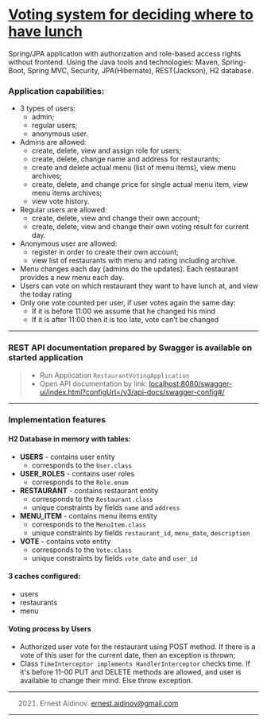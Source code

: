 [Voting system for deciding where to have lunch](https://github.com/boomzin/votehub)
===============================

Spring/JPA application with authorization and role-based access rights without frontend. Using the  Java tools and technologies: Maven, Spring-Boot, Spring MVC, Security, JPA(Hibernate), REST(Jackson), H2 database.


### Application capabilities:
- 3 types of users: 
    - admin;
    - regular users;
    - anonymous user.
- Admins are allowed:
  - create, delete, view and assign role for users; 
  - create, delete, change name and address for restaurants;
  - create and delete actual menu (list of menu items), view menu archives;
  - create, delete, and change price for single actual menu item, view menu items archives;
  - view vote history.
- Regular users are allowed:
  - create, delete, view and change their own account;
  - create, delete, view and change their own voting result for current day.
- Anonymous user are allowed:
  - register in order to create their own account;
  - view list of restaurants with menu and rating including archive.
- Menu changes each day (admins do the updates). Each restaurant provides a new menu each day.
- Users can vote on which restaurant they want to have lunch at, and view the today rating
- Only one vote counted per user, if user votes again the same day:
  - If it is before 11:00 we assume that he changed his mind
  - If it is after 11:00 then it is too late, vote can't be changed

-------------------

### REST API documentation prepared by Swagger is available on started application
> - Run Application `RestaurantVotingApplication`
> - Open API documentation by link: <a href="localhost:8080/swagger-ui/index.html?configUrl=/v3/api-docs/swagger-config#/">localhost:8080/swagger-ui/index.html?configUrl=/v3/api-docs/swagger-config#/</a>

-------------------

### Implementation features

#### H2 Database in memory with tables:
- **USERS** - contains user entity
  - corresponds to the `User.class`
- **USER_ROLES** - contains user roles
  - corresponds to the `Role.enum`
- **RESTAURANT** - contains restaurant entity
  - corresponds to the `Restaurant.class`
  - unique constraints by fields `name` and `address`
- **MENU_ITEM** - contains menu items entity
  - corresponds to the `MenuItem.class`
  - unique constraints by fields `restaurant_id`, `menu_date`, `description`
- **VOTE** - contains vote entity
  - corresponds to the `Vote.class`
  - unique constraints by fields `vote_date` and `user_id`

#### 3 caches configured:
- users
- restaurants
- menu

#### Voting process by Users
- Authorized user vote for the restaurant using POST method. If there is a vote of this user for the current date, then an exception is thrown;
- Class `TimeInterceptor implements HandlerInterceptor` checks time. If it's before 11-00 PUT and DELETE methods are allowed, and user is available to change their mind. Else throw exception.


-------------------

> 2021. Ernest Aidinov. <a href="mailto:ernest.aidinov@gmail.com">ernest.aidinov@gmail.com</a>

-------------------